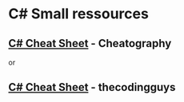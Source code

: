 # C# Small ressources

## [C# Cheat Sheet](https://cheatography.com/laurence/cheat-sheets/c/) - Cheatography

or

## [C# Cheat Sheet](https://www.thecodingguys.net/resources/cs-cheat-sheet.pdf) - thecodingguys
